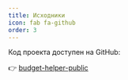 ```yaml
---
title: Исходники
icon: fab fa-github
order: 3
---
```


Код проекта доступен на GitHub:

👉 [budget-helper-public](https://github.com/Dimagious/budget-helper-public)
